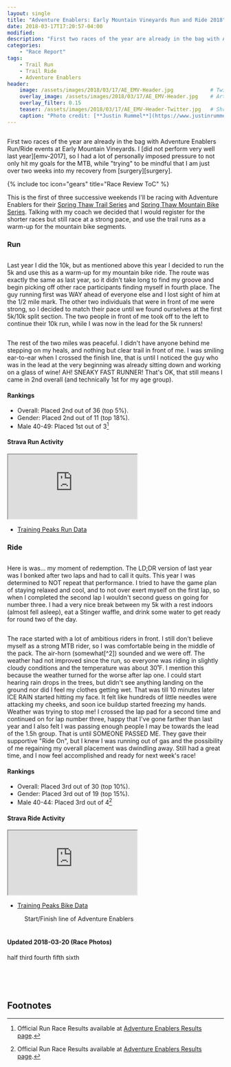 ```yaml
---
layout: single
title: "Adventure Enablers: Early Mountain Vineyards Run and Ride 2018"
date: 2018-03-17T17:20:57-04:00
modified:
description: "First two races of the year are already in the bag with Adventure Enablers Run/Ride events at Early Mountain Vineyards." 	# For Twitter, not the Title
categories:
    - "Race Report"
tags:
    - Trail Run
    - Trail Ride
    - Adventure Enablers
header:
    image: /assets/images/2018/03/17/AE_EMV-Header.jpg            # Twitter (use 'overlay_image')
    overlay_image: /assets/images/2018/03/17/AE_EMV-Header.jpg    # Article header at 2048x768
    overlay_filter: 0.15
    teaser: /assets/images/2018/03/17/AE_EMV-Header-Twitter.jpg   # Shrink image to 575x216
    caption: "Photo credit: [**Justin Rummel**](https://www.justinrummel.com)"
---
```


<figure class="align-left"><a href="{{ site.url }}/assets/images/2018/03/17/AE_EMV_LG-2.jpg"><img src="{{ site.url }}/assets/images/2018/03/17/AE_EMV_SM-2.jpg" alt="" /></a></figure>First two races of the year are already in the bag with Adventure Enablers Run/Ride events at Early Mountain Vineyards.  I [did not perform very well last year][emv-2017], so I had a lot of personally imposed pressure to not only hit my goals for the MTB, while "trying" to be mindful that I am just over two weeks into my recovery from [surgery][surgery].

<!-- Table of Contents -->
{% include toc icon="gears" title="Race Review ToC" %}

This is the first of three successive weekends I'll be racing with Adventure Enablers for their [Spring Thaw Trail Series][thaw-trail] and [Spring Thaw Mountain Bike Series][thaw-mtb].  Talking with my coach we decided that I would register for the shorter races but still race at a strong pace, and use the trail runs as a warm-up for the mountain bike segments.


### Run

<figure class="align-right"><a href="{{ site.url }}/assets/images/2018/03/17/AE_EMV_LG-1.jpg"><img src="{{ site.url }}/assets/images/2018/03/17/AE_EMV_SM-1.jpg" alt="" /></a></figure>Last year I did the 10k, but as mentioned above this year I decided to run the 5k and use this as a warm-up for my mountain bike ride.  The route was exactly the same as last year, so it didn't take long to find my groove and begin picking off other race participants finding myself in fourth place.  The guy running first was WAY ahead of everyone else and I lost sight of him at the 1/2 mile mark.  The other two individuals that were in front of me were strong, so I decided to match their pace until we found ourselves at the first 5k/10k split section.  The two people in front of me took off to the left to continue their 10k run, while I was now in the lead for the 5k runners!

<figure class="align-left"><a href="{{ site.url }}/assets/images/2018/03/17/AE_EMV_LG-4.jpg"><img src="{{ site.url }}/assets/images/2018/03/17/AE_EMV_SM-4.jpg" alt="" /></a></figure>The rest of the two miles was peaceful.  I didn't have anyone behind me stepping on my heals, and nothing but clear trail in front of me.  I was smiling ear-to-ear when I crossed the finish line, that is until I noticed the guy who was in the lead at the very beginning was already sitting down and working on a glass of wine!  AH!  SNEAKY FAST RUNNER!  That's OK, that still means I came in 2nd overall (and technically 1st for my age group).

#### Rankings

- Overall: Placed 2nd out of 36 (top 5%).
- Gender: Placed 2nd out of 11 (top 18%).
- Male 40-49: Placed 1st out of 3[^1]

<!-- Strava Frame -->
#### Strava Run Activity
<div class="embed-container embed-container-strava">
    <iframe src='https://www.strava.com/activities/1457332873/embed/f2e29ea5d59af976f60684375ccd0414e117f64a' scrolling='no' allowtransparency webkitAllowFullScreen mozallowfullscreen allowFullScreen></iframe>
</div>

- [Training Peaks Run Data](http://tpks.ws/BTJPOTYIADZHVK2QODOOR455WI)


### Ride

<figure class="align-left"><a href="{{ site.url }}/assets/images/2018/03/17/AE_EMV_LG-5.jpg"><img src="{{ site.url }}/assets/images/2018/03/17/AE_EMV_SM-5.jpg" alt="" /></a></figure>Here is was... my moment of redemption.  The LD;DR version of last year was I bonked after two laps and had to call it quits.  This year I was determined to NOT repeat that performance.  I tried to have the game plan of staying relaxed and cool, and to not over exert myself on the first lap, so when I completed the second lap I wouldn't second guess on going for number three.  I had a very nice break between my 5k with a rest indoors (almost fell asleep), eat a Stinger waffle, and drink some water to get ready for round two of the day.

<figure class="align-right"><a href="{{ site.url }}/assets/images/2018/03/17/AE_EMV_LG-6.jpg"><img src="{{ site.url }}/assets/images/2018/03/17/AE_EMV_SM-6.jpg" alt="" /></a></figure>The race started with a lot of ambitious riders in front.  I still don't believe myself as a strong MTB rider, so I was comfortable being in the middle of the pack.  The air-horn (somewhat[^2]) sounded and we were off.  The weather had not improved since the run, so everyone was riding in slightly cloudy conditions and the temperature was about 30˚F.  I mention this because the weather turned for the worse after lap one.  I could start hearing rain drops in the trees, but didn't see anything landing on the ground nor did I feel my clothes getting wet.  That was till 10 minutes later ICE RAIN started hitting my face.  It felt like hundreds of little needles were attacking my cheeks, and soon ice buildup started freezing my hands.  Weather was trying to stop me!  I crossed the lap pad for a second time and continued on for lap number three, happy that I've gone farther than last year and I also felt I was passing enough people I may be towards the lead of the 1.5h group.  That is until SOMEONE PASSED ME.  They gave their supportive "Ride On", but I knew I was running out of gas and the possibility of me regaining my overall placement was dwindling away.  Still had a great time, and I now feel accomplished and ready for next week's race!

#### Rankings

- Overall: Placed 3rd out of 30 (top 10%).
- Gender: Placed 3rd out of 19 (top 15%).
- Male 40-44: Placed 3rd out of 4[^1]

<!-- Strava Frame -->
#### Strava Ride Activity
<div class="embed-container embed-container-strava">
    <iframe src='https://www.strava.com/activities/1457723967/embed/932e1e9f2b44671c3b0c408b7dd1c3df5c764554' scrolling='no' allowtransparency webkitAllowFullScreen mozallowfullscreen allowFullScreen></iframe>
</div>

- [Training Peaks Bike Data](http://tpks.ws/Y4Y2MI3OYU35QV6R2JSD52F4FE)

<!-- big picture in center -->
<figure class="align-center"><a href="{{ site.url }}/assets/images/2018/03/17/AE_EMV_LG-3.jpg"><img src="{{ site.url }}/assets/images/2018/03/17/AE_EMV_SM-3.jpg" alt="" /></a>
<figcaption class="align-text-center">Start/Finish line of Adventure Enablers</figcaption><br />
</figure>

#### Updated 2018-03-20 (Race Photos)

half third fourth fifth sixth

<figure class="fourth">
<a href="{{ site.url }}/assets/images/2018/03/17/AE_EMV_4734_LG.jpg"><img src="{{ site.url }}/assets/images/2018/03/17/AE_EMV_4734_SM.jpg" alt="" /></a>
<a href="{{ site.url }}/assets/images/2018/03/17/AE_EMV_4756_LG.jpg"><img src="{{ site.url }}/assets/images/2018/03/17/AE_EMV_4756_SM.jpg" alt="" /></a>
<a href="{{ site.url }}/assets/images/2018/03/17/AE_EMV_4757_LG.jpg"><img src="{{ site.url }}/assets/images/2018/03/17/AE_EMV_4757_SM.jpg" alt="" /></a>
<a href="{{ site.url }}/assets/images/2018/03/17/AE_EMV_4758_LG.jpg"><img src="{{ site.url }}/assets/images/2018/03/17/AE_EMV_4758_SM.jpg" alt="" /></a>
</figure>
<figure class="fourth">
<a href="{{ site.url }}/assets/images/2018/03/17/AE_EMV_5042_LG.jpg"><img src="{{ site.url }}/assets/images/2018/03/17/AE_EMV_5042_SM.jpg" alt="" /></a>
<a href="{{ site.url }}/assets/images/2018/03/17/AE_EMV_5043_LG.jpg"><img src="{{ site.url }}/assets/images/2018/03/17/AE_EMV_5043_SM.jpg" alt="" /></a>
<a href="{{ site.url }}/assets/images/2018/03/17/AE_EMV_5080_LG.jpg"><img src="{{ site.url }}/assets/images/2018/03/17/AE_EMV_5080_SM.jpg" alt="" /></a>
</figure>


Footnotes
---

[^1]: Official Run Race Results available at [Adventure Enablers Results page][event_results].
[^2]: Air-Horns do not like cold weather.  After the first two pathetic sounds for the 2.5h and 2h riders... Mark just screamed "GO" for the 1.5h riders.  LOL!

[surgery]: https://www.instagram.com/p/Bf0tlmAlF2k/?taken-by=justin.rummel
[event_results]: https://runsignup.com/race/results/?raceId=41633#resultSetId-109227
[emv-2017]: https://www.justinrummel.com/adventure-enablers-early-mountain-vineyards-run-and-ride-2017/
[thaw-trail]: https://www.adventureenablers.com/spring-thaw-trail-series
[thaw-mtb]: https://www.adventureenablers.com/springthawmtb